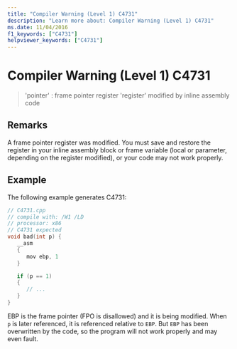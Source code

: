 ```yaml
---
title: "Compiler Warning (Level 1) C4731"
description: "Learn more about: Compiler Warning (Level 1) C4731"
ms.date: 11/04/2016
f1_keywords: ["C4731"]
helpviewer_keywords: ["C4731"]
---
```

# Compiler Warning (Level 1) C4731

> 'pointer' : frame pointer register 'register' modified by inline assembly code

## Remarks

A frame pointer register was modified. You must save and restore the register in your inline assembly block or frame variable (local or parameter, depending on the register modified), or your code may not work properly.

## Example

The following example generates C4731:

```cpp
// C4731.cpp
// compile with: /W1 /LD
// processor: x86
// C4731 expected
void bad(int p) {
   __asm
   {
      mov ebp, 1
   }

   if (p == 1)
   {
      // ...
   }
}
```

EBP is the frame pointer (FPO is disallowed) and it is being modified. When `p` is later referenced, it is referenced relative to `EBP`. But `EBP` has been overwritten by the code, so the program will not work properly and may even fault.
